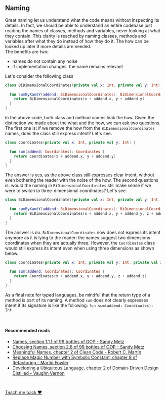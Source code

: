 ## Naming
Great naming let us understand what the code means without inspecting its details. In fact, we should be able
to understand an entire codebase just reading the names of classes, methods and variables, never looking at what they contain.
This clarity is reached by naming classes, methods and variables after what they do instead of how they do it.
The how can be looked up later if more details are needed.   
The benefits are two:
* names do not contain any noise
* if implementation changes, the name remains relevant

Let's consider the following class

```kotlin
class BiDimensionalCoordinates(private val x: Int, private val y: Int) {
  
  fun sumByXandY(addend: BiDimensionalCoordinates): BiDimensionalCoordinates {
    return BiDimensionalCoordinates(x + addend.x, y + addend.y)
  }
}
```

In the above code, both class and method names leak the how. Given the distinction we made about the what and the how,
we can ask two questions. The first one is: if we remove the how from the `BiDimensionalCoordinates` names, does the class
still express intent? Let's see.

```kotlin
class Coordinates(private val x: Int, private val y: Int) {
  
  fun sum(addend: Coordinates): Coordinates {
    return Coordinates(x + addend.x, y + addend.y)
  }
}
```

The answer is yes, as the above class still expresses clear intent, without even bothering the reader with the noise of the how.
The second questions is: would the naming in `BiDimensionalCoordinates` still make sense if we were to switch to three-dimensional
coordinates? Let's see.

```kotlin
class BiDimensionalCoordinates(private val x: Int, private val y: Int, private val z: Int) {
  
  fun sumByXandY(addend: BiDimensionalCoordinates): BiDimensionalCoordinates {
    return BiDimensionalCoordinates(x + addend.x, y + addend.y, z + addend.z)
  }
}
```

The answer is no. `BiDimensionalCoordinates` now does not express its intent anymore as it is lying to the reader:
the names suggest two dimensions coordinates when they are actually three. However, the `Coordinates` class would still express
its intent even when using three dimensions as shown below.

```kotlin
class Coordinates(private val x: Int, private val y: Int, private val z: Int) {
  
  fun sum(addend: Coordinates): Coordinates {
    return Coordinates(x + addend.x, y + addend.y, z + addend.z)
  }
}
```

As a final note for typed languages, be mindful that the return type of a method is part of its naming. A method `sum`
does not clearly expresses intent if its signature is like the following: `fun sum(addend: Coordinates): Int`

<br/>  

#### Recommended reads
* [Names, section 1.1.1 of 99 bottles of OOP - Sandy Metz](https://www.goodreads.com/book/show/31183020-99-bottles-of-oop)  
* [Choosing Names, section 2.8 of 99 bottles of OOP - Sandy Metz](https://www.goodreads.com/book/show/31183020-99-bottles-of-oop)  
* [Meaningful Names, chapter 2 of Clean Code - Robert C. Martin](https://www.goodreads.com/book/show/3735293-clean-code)  
* [Replace Magic Number with Symbolic Constant, chapter 8 of Refactoring - Martin Fowler](https://www.goodreads.com/en/book/show/44936.Refactoring)  
* [Developing a Ubiquitous Language, chapter 2 of Domain-Driven Design Distilled - Vaughn Vernon](https://www.barnesandnoble.com/w/domain-driven-design-distilled-vaughn-vernon/1124175630)

<br/>  

[Teach me back ❤️](introduction.html#teach-me-back)